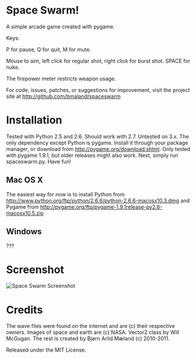 # Space Swarm!

A simple arcade game created with pygame.

Keys:

P for pause, Q for quit, M for mute.

Mouse to aim, left click for regular shot, right click for burst shot. SPACE for
nuke.

The firepower meter restricts weapon usage.

For code, issues, patches, or suggestions for improvement, visit the project
site at http://github.com/bmaland/spaceswarm

# Installation

Tested with Python 2.5 and 2.6. Should work with 2.7. Untested on 3.x. The only
dependency except Python is pygame. Install it through your package manager, or
download from http://pygame.org/download.shtml. Only tested with pygame 1.9.1,
but older releases might also work. Next, simply run spaceswarm.py. Have fun!

## Mac OS X

The easiest way for now is to install Python from
http://www.python.org/ftp/python/2.6.6/python-2.6.6-macosx10.3.dmg and Pygame
from http://pygame.org/ftp/pygame-1.9.1release-py2.6-macosx10.5.zip

## Windows

???

# Screenshot

![Space Swarm Screenshot](http://pygame.org/shots/1705.png)

# Credits

The wave files were found on the internet and are (c) their respective
owners. Images of space and earth are (c) NASA. Vector2 class by Will
McGugan. The rest is created by Bjørn Arild Mæland (c) 2010-2011.

Released under the MIT License.

